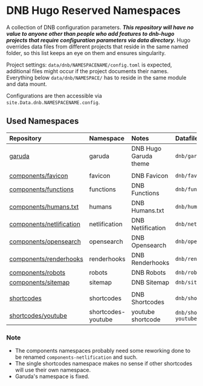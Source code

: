 # DNB Hugo Reserved Namespaces

A collection of DNB configuration parameters. _**This repository will have no value to anyone other than people who add features to dnb-hugo projects that require configuration parameters via data directory.**_ Hugo overrides data files from different projects that reside in the same named folder, so this list keeps an eye on them and ensures singularity. 

Project settings: `data/dnb/NAMESPACENAME/config.toml` is expected, additional files might occur if the project documents their names. Everything below `data/dnb/NAMESPACE/` has to reside in the same module and data mount.

Configurations are then accessible via `site.Data.dnb.NAMESPACENAME.config`.

## Used Namespaces

| Repository | Namespace | Notes | Datafile | Used |
|:--- |:--- |:--- |:--- |:--- |
| [garuda](https://github.com/dnb-hugo/garuda) | garuda | DNB Hugo Garuda theme | `dnb/garuda/config.toml` | :heavy_check_mark: |
| | | | | |
| [components/favicon](https://github.com/dnb-hugo/components/tree/main/favicon) | favicon | DNB Favicon | `dnb/favicon/config.toml` | :x: |
| [components/functions](https://github.com/dnb-hugo/components/tree/main/functions) | functions | DNB Functions | `dnb/functions/config.toml` | :x: |
| [components/humans.txt](https://github.com/dnb-hugo/components/tree/main/humans.txt) | humans | DNB Humans.txt | `dnb/humanstxt/config.toml` | :x: |
| [components/netlification](https://github.com/dnb-hugo/components/tree/main/netlification) | netlification | DNB Netlification | `dnb/netlification/config.toml` | :heavy_check_mark: |
| [components/opensearch](https://github.com/dnb-hugo/components/tree/main/opensearch) | opensearch | DNB Opensearch | `dnb/opensearch/config.toml` | :x: |
| [components/renderhooks](https://github.com/dnb-hugo/components/tree/main/renderhooks) | renderhooks | DNB Renderhooks | `dnb/renderhooks/config.toml` | :x: |
| [components/robots](https://github.com/dnb-hugo/components/tree/main/robots) | robots | DNB Robots | `dnb/robots/config.toml` | :x: |
| [components/sitemap](https://github.com/dnb-hugo/components/tree/main/sitemap) | sitemap | DNB Sitemap | `dnb/sitemap/config.toml` | :x: |
| | | | | |
| [shortcodes](https://github.com/dnb-hugo/shortcodes) | shortcodes | DNB Shortcodes | `dnb/shortcodes/config.toml` | :x: |
| [shortcodes/youtube]() | shortcodes-youtube | youtube shortcode | `dnb/shortcodes-youtube/config.toml` | :x: |

### Note

- The components namespaces probably need some reworking done to be renamed `components-netlification` and such. 
- The single shortcodes namespace makes no sense if other shortcodes will use their own namespace.
- Garuda's namespace is fixed.
